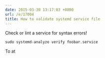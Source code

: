 ```yaml
---
date: 2015-03-30 13:17:03 +0800
url: /e/17004
title: How to validate systemd service file
---
```



Check or lint a service for syntax errors!

	sudo systemd-analyze verify foobar.service


To at 
